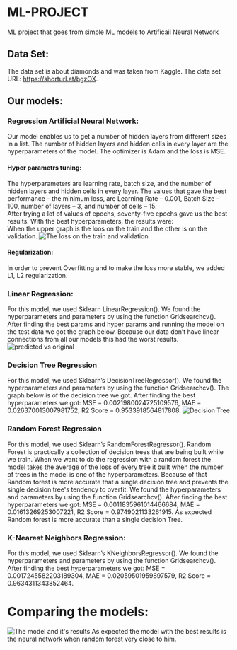 # ML-PROJECT
ML project that goes from simple ML models to Artificail Neural Network
## Data Set:
The data set is about diamonds and was taken from Kaggle. 
The data set URL: https://shorturl.at/bgzOX. 
## Our models:
### Regression Artificial Neural Network:
Our model enables us to get a number of hidden layers from different sizes in a list. The number of hidden layers and hidden cells in every layer are the hyperparameters of the model. 
The optimizer is Adam and the loss is MSE.
#### Hyper parametrs tuning: 
The hyperparameters are learning rate, batch size, and the number of hidden layers and hidden cells in every layer. The values that gave the best performance – the minimum loss, are  Learning Rate – 0.001, Batch Size – 100, number of layers – 3, and number of cells – 15.  
After trying a lot of values of epochs, seventy-five epochs gave us the best results.
With the best hyperparameters, the results were:  
When the upper graph is the loos on the train and the other is on the validation.
![The loss on the train and validation](https://user-images.githubusercontent.com/118376368/212502295-7ac44f82-d363-4a2e-a4ed-fc57c99e0670.png)

#### Regularization:
In order to prevent Overfitting and to make the loss more stable, we added L1, L2 regularization. 

### Linear Regression:
For this model, we used Sklearn LinearRegression(). 
We found the hyperparameters and parameters by using the function Gridsearchcv(). 
After finding the best params and hyper params and running the model on the test data we got the graph below. Because our data don’t have linear connections from all our models this had the worst results.
![predicted vs original](https://user-images.githubusercontent.com/118376368/212502565-472ce500-d6a3-46bb-bb24-fcf8d93d37be.png)


### Decision Tree Regression
For this model, we used Sklearn’s DecisionTreeRegressor(). 
We found the hyperparameters and parameters by using the function Gridsearchcv(). 
The graph below is of the decision tree we got. After finding the best hyperparameters we got: MSE = 0.0021980024725109576, MAE = 0.026370013007981752, R2 Score = 0.9533918564817808.
![Decision Tree](https://user-images.githubusercontent.com/118376368/212503137-146962bc-d4bf-40e9-bfac-f19a890f59e2.png)


### Random Forest Regression
For this model, we used Sklearn’s RandomForestRegressor(). 
Random Forest is practically a collection of decision trees that are being built while we train. When we want to do the regression with a random forest the model takes the average of the loss of every tree it built when the number of trees in the model is one of the hyperparameters. Because of that Random forest is more accurate that a single decision tree and prevents the single decision tree's tendency to overfit. 
We found the hyperparameters and parameters by using the function Gridsearchcv(). 
After finding the best hyperparameters we got: MSE = 0.0011835961014466684, MAE = 0.01613269253007221, R2 Score = 0.9749021133261915. As expected Random forest is more accurate than a single decision Tree.

### K-Nearest Neighbors Regression:                        
For this model, we used Sklearn’s KNeighborsRegressor(). We found the hyperparameters and parameters by using the function Gridsearchcv().  After finding the best hyperparameters we got: MSE = 0.0017245582203189304, MAE = 0.02059501959897579, R2 Score = 0.9634311343852464.

# Comparing the models:

![The model and it's results](https://user-images.githubusercontent.com/118376368/212503264-4efca0a9-54cd-4022-af02-3b60f851a4ac.png)
As expected the model with the best results is the neural network when random forest very close to him.
